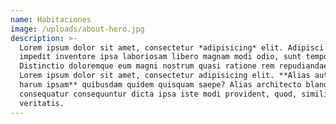 ```yaml
---
name: Habitaciones
image: /uploads/about-hero.jpg
description: >-
  Lorem ipsum dolor sit amet, consectetur *adipisicing* elit. Adipisci eligendi
  impedit inventore ipsa laboriosam libero magnam modi odio, sunt temporibus.
  Distinctio doloremque eum magni nostrum quasi ratione rem repudiandae sit!
  Lorem ipsum dolor sit amet, consectetur adipisicing elit. **Alias aut facere
  harum ipsam** quibusdam quidem quisquam saepe? Alias architecto blanditiis
  consequatur consequuntur dicta ipsa iste modi provident, quod, similique
  veritatis.
---
```

